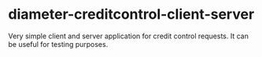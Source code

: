 # diameter-creditcontrol-client-server
Very simple client and server application for credit control requests. It can be useful for testing purposes.

